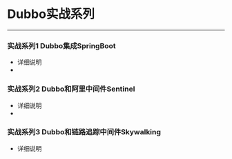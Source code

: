# Dubbo实战系列

---

### 实战系列1 Dubbo集成SpringBoot
- 详细说明
-

### 实战系列2 Dubbo和阿里中间件Sentinel
- 详细说明
- 
### 实战系列3 Dubbo和链路追踪中间件Skywalking
- 详细说明
